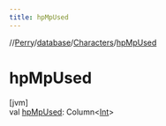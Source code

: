 ```yaml
---
title: hpMpUsed
---
```

//[Perry](../../../index.html)/[database](../index.html)/[Characters](index.html)/[hpMpUsed](hp-mp-used.html)



# hpMpUsed



[jvm]\
val [hpMpUsed](hp-mp-used.html): Column<[Int](https://kotlinlang.org/api/latest/jvm/stdlib/kotlin/-int/index.html)>




